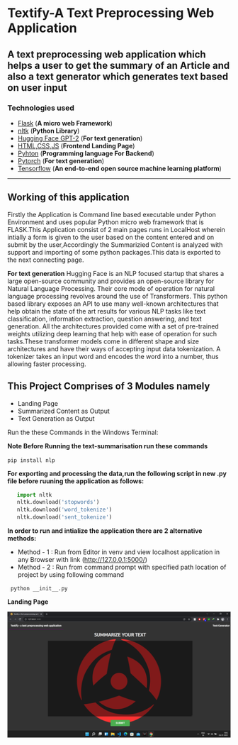 # Textify-A Text Preprocessing Web Application
## A text preprocessing web application which helps a user to get the summary of an Article and also a text generator which generates text based on user input

### Technologies used
+ [Flask](https://flask.palletsprojects.com/en/2.0.x/) (**A micro web Framework**)
+ [nltk](https://www.nltk.org/) (**Python Library**)
+ [Hugging Face GPT-2](https://huggingface.co/) (**For text generation**)
+ [HTML,CSS,JS](https://www.w3schools.com/whatis/) (**Frontend Landing Page**)
+ [Pyhton](https://www.python.org/) (**Programming language For Backend**)
+ [Pytorch](https://pytorch.org/) (**For text generation**)
+ [Tensorflow](https://www.tensorflow.org/) (**An end-to-end open source machine learning platform**)
---
## Working of this application
Firstly the Application is Command line based executable under Python Environment and uses popular Python micro web framework that is FLASK.This Application consist of 2 main pages runs in LocalHost wherein intially a form is given to the user based on the content entered and on submit by the user,Accordingly the Summarizied Content is analyzed with support and importing of some python packages.This data is exported to the next connecting page.

**For text generation**
Hugging Face is an NLP focused startup that shares a large open-source community and provides an open-source library for Natural Language Processing. Their core mode of operation for natural language processing revolves around the use of Transformers. This python based library exposes an API to use many well-known architectures that help obtain the state of the art results for various NLP tasks like text classification, information extraction, question answering, and text generation. All the architectures provided come with a set of pre-trained weights utilizing deep learning that help with ease of operation for such tasks.These transformer models come in different shape and size architectures and have their ways of accepting input data tokenization. A tokenizer takes an input word and encodes the word into a number, thus allowing faster processing.

## This Project Comprises of 3 Modules namely
+ Landing Page
+ Summarized Content as Output
+ Text Generation as Output

Run the these Commands in the Windows Terminal:

**Note Before Running the text-summarisation run these commands**

`pip install nlp`

**For exporting and processing the data,run the following script in new .py file before ruuning the application as follows:**

```python
   import nltk
   nltk.download('stopwords')
   nltk.download('word_tokenize')
   nltk.download('sent_tokenize')
```
**In order to run and intialize the application there are 2 alternative methods:**
+ Method - 1 : Run from Editor in venv and view localhost application in any Browser with link 
(http://127.0.0.1:5000/)
+ Method - 2 : Run from command prompt with specified path location of project by using following command

```
 python __init__.py
```
**Landing Page**

![alt text](https://github.com/VivekChoudhary77/Textify-text-preprocessing/blob/master/Images/Screenshot%20(6).png)
